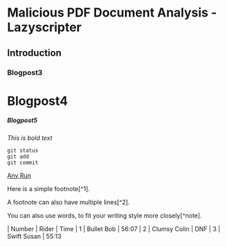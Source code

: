 # Malicious PDF Document Analysis - Lazyscripter
## Introduction
### Blogpost3

# Blogpost4

##### Blogpost5

*This is bold text*

```
git status
git add
git commit
```

[Any Run](https://app.any.run/tasks/3cb42eba-669a-449f-b275-aa3777f91735/)

Here is a simple footnote[^1].

A footnote can also have multiple lines[^2].  

You can also use words, to fit your writing style more closely[^note].

 
 | Number | Rider        | Time
 | 1      | Bullet Bob   | 56:07
 | 2      | Clumsy Colin | DNF 
 | 3      | Swift Susan  | 55:13
